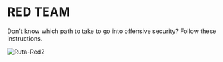 # RED TEAM

Don't know which path to take to go into offensive security? Follow these instructions.


![Ruta-Red2](https://github.com/user-attachments/assets/0cce9550-6430-4568-a8d3-de40a635341b)


